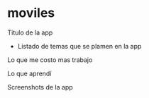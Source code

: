 # moviles

Titulo de la app
- Listado de temas que se plamen en la app

Lo que me costo mas trabajo

Lo que aprendí

Screenshots de la app
